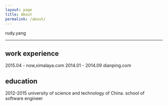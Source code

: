 ```yaml
---
layout: page
title: About
permalink: /about/
---
```


rudy.yang

---

## work experience
2015.04 - now,ximalaya.com
2014.01 - 2014.09 dianping.com

## education
2012-2015 university of science and technology of China. school of software engineer

